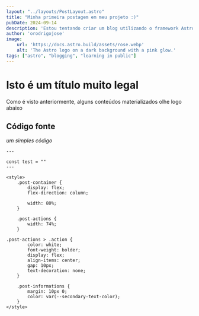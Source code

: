 ```yaml
---
layout: "../layouts/PostLayout.astro"
title: "Minha primeira postagem em meu projeto :)"
pubDate: 2024-09-14
description: 'Estou tentando criar um blog utilizando o framework AstroJs :)'
author: 'orodrigojose'
image:
    url: 'https://docs.astro.build/assets/rose.webp'
    alt: 'The Astro logo on a dark background with a pink glow.'
tags: ["astro", "blogging", "learning in public"]
---
```


# Isto é um título muito legal

Como é visto anteriormente, alguns conteúdos materializados
olhe logo abaixo

## Código fonte
_um simples código_

```astro
---

const test = ""
---

<style>
    .post-container {
        display: flex;
        flex-direction: column;

        width: 80%;
    }

    .post-actions {
        width: 74%;
    }

.post-actions > .action {
        color: white;
        font-weight: bolder;
        display: flex;
        align-items: center;
        gap: 10px;
        text-decoration: none;
    }

    .post-informations {
        margin: 10px 0;
        color: var(--secondary-text-color);
    }
</style>
```
